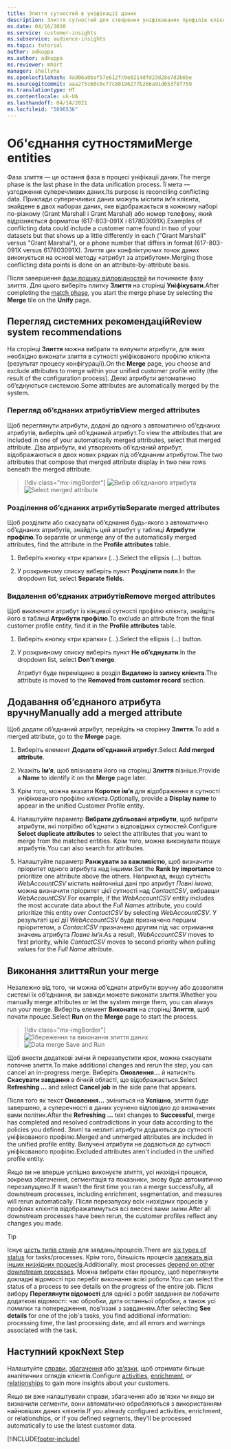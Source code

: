 ```yaml
---
title: Злиття сутностей в уніфікації даних
description: Злиття сутностей для створення уніфікованих профілів клієнтів.
ms.date: 04/16/2020
ms.service: customer-insights
ms.subservice: audience-insights
ms.topic: tutorial
author: adkuppa
ms.author: adkuppa
ms.reviewer: mhart
manager: shellyha
ms.openlocfilehash: 4ad06a0baf57e612fc0e0214dfd23d28e7d2b6be
ms.sourcegitcommit: aaa275c60c0c77c88196277b266a91d653f8f759
ms.translationtype: HT
ms.contentlocale: uk-UA
ms.lasthandoff: 04/14/2021
ms.locfileid: "5896536"
---
```

# <a name="merge-entities"></a><span data-ttu-id="25bd4-103">Об'єднання сутностями</span><span class="sxs-lookup"><span data-stu-id="25bd4-103">Merge entities</span></span>

<span data-ttu-id="25bd4-104">Фаза злиття — це остання фаза в процесі уніфікації даних.</span><span class="sxs-lookup"><span data-stu-id="25bd4-104">The merge phase is the last phase in the data unification process.</span></span> <span data-ttu-id="25bd4-105">Її мета — узгодження суперечливих даних.</span><span class="sxs-lookup"><span data-stu-id="25bd4-105">Its purpose is reconciling conflicting data.</span></span> <span data-ttu-id="25bd4-106">Приклади суперечливих даних можуть містити ім’я клієнта, знайдене в двох наборах даних, яке відображається в кожному наборі по-різному (Grant Marshall і Grant Marshal) або номер телефону, який відрізняється форматом (617-803-091X і 617803091X).</span><span class="sxs-lookup"><span data-stu-id="25bd4-106">Examples of conflicting data could include a customer name found in two of your datasets but that shows up a little differently in each ("Grant Marshall" versus "Grant Marshal"), or a phone number that differs in format (617-803-091X versus 617803091X).</span></span> <span data-ttu-id="25bd4-107">Злиття цих конфліктуючих точок даних виконується на основі методу «атрибут за атрибутом».</span><span class="sxs-lookup"><span data-stu-id="25bd4-107">Merging those conflicting data points is done on an attribute-by-attribute basis.</span></span>

<span data-ttu-id="25bd4-108">Після завершення [фази пошуку відповідностей](match-entities.md) ви починаєте фазу злиття. Для цього виберіть плитку **Злиття** на сторінці **Уніфікувати**.</span><span class="sxs-lookup"><span data-stu-id="25bd4-108">After completing the [match phase](match-entities.md), you start the merge phase by selecting the **Merge** tile on the **Unify** page.</span></span>

## <a name="review-system-recommendations"></a><span data-ttu-id="25bd4-109">Перегляд системних рекомендацій</span><span class="sxs-lookup"><span data-stu-id="25bd4-109">Review system recommendations</span></span>

<span data-ttu-id="25bd4-110">На сторінці **Злиття** можна вибрати та вилучити атрибути, для яких необхідно виконати злиття в сутності уніфікованого профілю клієнта (результат процесу конфігурації).</span><span class="sxs-lookup"><span data-stu-id="25bd4-110">On the **Merge** page, you choose and exclude attributes to merge within your unified customer profile entity (the result of the configuration process).</span></span> <span data-ttu-id="25bd4-111">Деякі атрибути автоматично об’єднуються системою.</span><span class="sxs-lookup"><span data-stu-id="25bd4-111">Some attributes are automatically merged by the system.</span></span>

### <a name="view-merged-attributes"></a><span data-ttu-id="25bd4-112">Перегляд об’єднаних атрибутів</span><span class="sxs-lookup"><span data-stu-id="25bd4-112">View merged attributes</span></span>

<span data-ttu-id="25bd4-113">Щоб переглянути атрибути, додані до одного з автоматично об’єднаних атрибутів, виберіть цей об’єднаний атрибут.</span><span class="sxs-lookup"><span data-stu-id="25bd4-113">To view the attributes that are included in one of your automatically merged attributes, select that merged attribute.</span></span> <span data-ttu-id="25bd4-114">Два атрибути, які утворюють об’єднаний атрибут, відображаються в двох нових рядках під об’єднаним атрибутом.</span><span class="sxs-lookup"><span data-stu-id="25bd4-114">The two attributes that compose that merged attribute display in two new rows beneath the merged attribute.</span></span>

> [!div class="mx-imgBorder"]
> <span data-ttu-id="25bd4-115">![Вибір об’єднаного атрибута](media/configure-data-merge-profile-attributes.png "Вибір об’єднаного атрибута")</span><span class="sxs-lookup"><span data-stu-id="25bd4-115">![Select merged attribute](media/configure-data-merge-profile-attributes.png "Select merged attribute")</span></span>

### <a name="separate-merged-attributes"></a><span data-ttu-id="25bd4-116">Розділення об’єднаних атрибутів</span><span class="sxs-lookup"><span data-stu-id="25bd4-116">Separate merged attributes</span></span>

<span data-ttu-id="25bd4-117">Щоб розділити або скасувати об’єднання будь-якого з автоматично об’єднаних атрибутів, знайдіть цей атрибут у таблиці **Атрибути профілю**.</span><span class="sxs-lookup"><span data-stu-id="25bd4-117">To separate or unmerge any of the automatically merged attributes, find the attribute in the **Profile attributes** table.</span></span>

1. <span data-ttu-id="25bd4-118">Виберіть кнопку «три крапки» (...).</span><span class="sxs-lookup"><span data-stu-id="25bd4-118">Select the ellipsis (...) button.</span></span>
  
2. <span data-ttu-id="25bd4-119">У розкривному списку виберіть пункт **Розділити поля**.</span><span class="sxs-lookup"><span data-stu-id="25bd4-119">In the dropdown list, select **Separate fields**.</span></span>

### <a name="remove-merged-attributes"></a><span data-ttu-id="25bd4-120">Видалення об’єднаних атрибутів</span><span class="sxs-lookup"><span data-stu-id="25bd4-120">Remove merged attributes</span></span>

<span data-ttu-id="25bd4-121">Щоб виключити атрибут із кінцевої сутності профілю клієнта, знайдіть його в таблиці **Атрибути профілю**.</span><span class="sxs-lookup"><span data-stu-id="25bd4-121">To exclude an attribute from the final customer profile entity, find it in the **Profile attributes** table.</span></span>

1. <span data-ttu-id="25bd4-122">Виберіть кнопку «три крапки» (...).</span><span class="sxs-lookup"><span data-stu-id="25bd4-122">Select the ellipsis (...) button.</span></span>
  
2. <span data-ttu-id="25bd4-123">У розкривному списку виберіть пункт **Не об’єднувати**.</span><span class="sxs-lookup"><span data-stu-id="25bd4-123">In the dropdown list, select **Don't merge**.</span></span>

   <span data-ttu-id="25bd4-124">Атрибут буде переміщено в розділ **Видалено із запису клієнта**.</span><span class="sxs-lookup"><span data-stu-id="25bd4-124">The attribute is moved to the **Removed from customer record** section.</span></span>

## <a name="manually-add-a-merged-attribute"></a><span data-ttu-id="25bd4-125">Додавання об’єднаного атрибута вручну</span><span class="sxs-lookup"><span data-stu-id="25bd4-125">Manually add a merged attribute</span></span>

<span data-ttu-id="25bd4-126">Щоб додати об’єднаний атрибут, перейдіть на сторінку **Злиття**.</span><span class="sxs-lookup"><span data-stu-id="25bd4-126">To add a merged attribute, go to the **Merge** page.</span></span>

1. <span data-ttu-id="25bd4-127">Виберіть елемент **Додати об’єднаний атрибут**.</span><span class="sxs-lookup"><span data-stu-id="25bd4-127">Select **Add merged attribute**.</span></span>

2. <span data-ttu-id="25bd4-128">Укажіть **Ім’я**, щоб впізнавати його на сторінці **Злиття** пізніше.</span><span class="sxs-lookup"><span data-stu-id="25bd4-128">Provide a **Name** to identify it on the **Merge** page later.</span></span>

3. <span data-ttu-id="25bd4-129">Крім того, можна вказати **Коротке ім’я** для відображення в сутності уніфікованого профілю клієнта.</span><span class="sxs-lookup"><span data-stu-id="25bd4-129">Optionally, provide a **Display name** to appear in the unified Customer Profile entity.</span></span>

4. <span data-ttu-id="25bd4-130">Налаштуйте параметр **Вибрати дубльовані атрибути**, щоб вибрати атрибути, які потрібно об’єднати з відповідних сутностей.</span><span class="sxs-lookup"><span data-stu-id="25bd4-130">Configure **Select duplicate attributes** to select the attributes that you want to merge from the matched entities.</span></span> <span data-ttu-id="25bd4-131">Крім того, можна виконувати пошук атрибутів.</span><span class="sxs-lookup"><span data-stu-id="25bd4-131">You can also search for attributes.</span></span>

5. <span data-ttu-id="25bd4-132">Налаштуйте параметр **Ранжувати за важливістю**, щоб визначити пріоритет одного атрибута над іншими.</span><span class="sxs-lookup"><span data-stu-id="25bd4-132">Set the **Rank by importance** to prioritize one attribute above the others.</span></span> <span data-ttu-id="25bd4-133">Наприклад, якщо сутність *WebAccountCSV* містить найточніші дані про атрибут *Повні імена*, можна визначити пріоритет цієї сутності над *ContactCSV*, вибравши *WebAccountCSV*.</span><span class="sxs-lookup"><span data-stu-id="25bd4-133">For example, if the *WebAccountCSV* entity includes the most accurate data about the *Full Names* attribute, you could prioritize this entity over *ContactCSV* by selecting *WebAccountCSV*.</span></span> <span data-ttu-id="25bd4-134">У результаті цієї дії *WebAccountCSV* буде призначено першим пріоритетом, а *ContactCSV* призначено другим під час отримання значень атрибута *Повне ім’я*.</span><span class="sxs-lookup"><span data-stu-id="25bd4-134">As a result, *WebAccountCSV* moves to first priority, while *ContactCSV* moves to second priority when pulling values for the *Full Name* attribute.</span></span>

## <a name="run-your-merge"></a><span data-ttu-id="25bd4-135">Виконання злиття</span><span class="sxs-lookup"><span data-stu-id="25bd4-135">Run your merge</span></span>

<span data-ttu-id="25bd4-136">Незалежно від того, чи можна об’єднати атрибути вручну або дозволити системі їх об’єднання, ви завжди можете виконати злиття.</span><span class="sxs-lookup"><span data-stu-id="25bd4-136">Whether you manually merge attributes or let the system merge them, you can always run your merge.</span></span> <span data-ttu-id="25bd4-137">Виберіть елемент **Виконати** на сторінці **Злиття**, щоб почати процес.</span><span class="sxs-lookup"><span data-stu-id="25bd4-137">Select **Run** on the **Merge** page to start the process.</span></span>

> [!div class="mx-imgBorder"]
> <span data-ttu-id="25bd4-138">![Збереження та виконання злиття даних](media/configure-data-merge-save-run.png "Збереження та виконання злиття даних")</span><span class="sxs-lookup"><span data-stu-id="25bd4-138">![Data merge Save and Run](media/configure-data-merge-save-run.png "Data merge Save and Run")</span></span>

<span data-ttu-id="25bd4-139">Щоб внести додаткові зміни й перезапустити крок, можна скасувати поточне злиття.</span><span class="sxs-lookup"><span data-stu-id="25bd4-139">To make additional changes and rerun the step, you can cancel an in-progress merge.</span></span> <span data-ttu-id="25bd4-140">Виберіть **Оновлення...** й натисніть **Скасувати завдання** в бічній області, що відображається.</span><span class="sxs-lookup"><span data-stu-id="25bd4-140">Select **Refreshing ...** and select **Cancel job**  in the side pane that appears.</span></span>

<span data-ttu-id="25bd4-141">Після того як текст **Оновлення...** зміниться на **Успішно**, злиття буде завершено, а суперечності в даних усунено відповідно до визначених вами політик.</span><span class="sxs-lookup"><span data-stu-id="25bd4-141">After the **Refreshing ...** text changes to **Successful**, merge has completed and resolved contradictions in your data according to the policies you defined.</span></span> <span data-ttu-id="25bd4-142">Злиті та незлиті атрибути додаються до сутності уніфікованого профілю.</span><span class="sxs-lookup"><span data-stu-id="25bd4-142">Merged and unmerged attributes are included in the unified profile entity.</span></span> <span data-ttu-id="25bd4-143">Вилучені атрибути не додаються до сутності уніфікованого профілю.</span><span class="sxs-lookup"><span data-stu-id="25bd4-143">Excluded attributes aren't included in the unified profile entity.</span></span>

<span data-ttu-id="25bd4-144">Якщо ви не вперше успішно виконуєте злиття, усі низхідні процеси, зокрема збагачення, сегментація та показники, знову буде автоматично перезапущено.</span><span class="sxs-lookup"><span data-stu-id="25bd4-144">If it wasn't the first time you ran a merge successfully, all downstream processes, including enrichment, segmentation, and measures will rerun automatically.</span></span> <span data-ttu-id="25bd4-145">Після перезапуску всіх низхідних процесів у профілях клієнтів відображатимуться всі внесені вами зміни.</span><span class="sxs-lookup"><span data-stu-id="25bd4-145">After all downstream processes have been rerun, the customer profiles reflect any changes you made.</span></span>

> [!TIP]
> <span data-ttu-id="25bd4-146">Існує [шість типів станів](system.md#status-types) для завдань/процесів.</span><span class="sxs-lookup"><span data-stu-id="25bd4-146">There are [six types of status](system.md#status-types) for tasks/processes.</span></span> <span data-ttu-id="25bd4-147">Крім того, більшість процесів [залежать від інших низхідних процесів](system.md#refresh-policies).</span><span class="sxs-lookup"><span data-stu-id="25bd4-147">Additionally, most processes [depend on other downstream processes](system.md#refresh-policies).</span></span> <span data-ttu-id="25bd4-148">Можна вибрати стан процесу, щоб переглянути докладні відомості про перебіг виконання всієї роботи.</span><span class="sxs-lookup"><span data-stu-id="25bd4-148">You can select the status of a process to see details on the progress of the entire job.</span></span> <span data-ttu-id="25bd4-149">Після вибору **Переглянути відомості** для однієї з робіт завдання ви побачите додаткові відомості: час обробки, дата останньої обробки, а також усі помилки та попередження, пов'язані з завданням.</span><span class="sxs-lookup"><span data-stu-id="25bd4-149">After selecting **See details** for one of the job's tasks, you find additional information: processing time, the last processing date, and all errors and warnings associated with the task.</span></span>

## <a name="next-step"></a><span data-ttu-id="25bd4-150">Наступний крок</span><span class="sxs-lookup"><span data-stu-id="25bd4-150">Next Step</span></span>

<span data-ttu-id="25bd4-151">Налаштуйте [справи](activities.md), [збагачення](enrichment-hub.md) або [зв’язки](relationships.md), щоб отримати більше аналітичних оглядів клієнтів.</span><span class="sxs-lookup"><span data-stu-id="25bd4-151">Configure [activities](activities.md), [enrichment](enrichment-hub.md), or [relationships](relationships.md) to gain more insights about your customers.</span></span>

<span data-ttu-id="25bd4-152">Якщо ви вже налаштували справи, збагачення або зв'язки чи якщо ви визначили сегменти, вони автоматично обробляються з використанням найновіших даних клієнтів.</span><span class="sxs-lookup"><span data-stu-id="25bd4-152">If you already configured activities, enrichment, or relationships, or if you defined segments, they'll be processed automatically to use the latest customer data.</span></span>




[!INCLUDE[footer-include](../includes/footer-banner.md)]